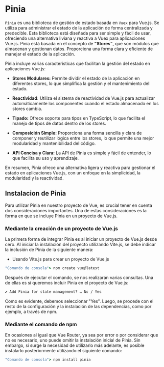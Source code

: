 # Pinia

`Pinia` es una biblioteca de gestión de estado basada en `Vuex` para Vue.js. Se utiliza para administrar el estado de la aplicación de forma centralizada y predecible. Esta biblioteca está diseñada para ser simple y fácil de usar, ofreciendo una alternativa liviana y reactiva a Vuex para aplicaciones Vue.js. Pinia está basada en el concepto de **"Stores"**, que son módulos que almacenan y gestionan datos. Proporciona una forma clara y eficiente de manejar el estado de la aplicación.

Pinia incluye varias características que facilitan la gestión del estado en aplicaciones Vue.js:

* **Stores Modulares:** Permite dividir el estado de la aplicación en diferentes stores, lo que simplifica la gestión y el mantenimiento del estado.

* **Reactividad:** Utiliza el sistema de reactividad de Vue.js para actualizar automáticamente los componentes cuando el estado almacenado en los stores cambia.

* **Tipado:** Ofrece soporte para tipos en TypeScript, lo que facilita el manejo de tipos de datos dentro de los stores.

* **Composición Simple:** Proporciona una forma sencilla y clara de componer y reutilizar lógica entre los stores, lo que permite una mejor modularidad y mantenibilidad del código.

* **API Concisa y Clara:** La API de Pinia es simple y fácil de entender, lo que facilita su uso y aprendizaje.

En resumen, Pinia ofrece una alternativa ligera y reactiva para gestionar el estado en aplicaciones Vue.js, con un enfoque en la simplicidad, la modularidad y la reactividad.

## Instalacion de Pinia

Para utilizar Pinia en nuestro proyecto de Vue, es crucial tener en cuenta dos consideraciones importantes. Una de estas consideraciones es la forma en que se incluye Pinia en un proyecto de Vue.js.

### Mediante la creación de un proyecto de Vue.js

La primera forma de integrar Pinia es al iniciar un proyecto de Vue.js desde cero. Al iniciar la instalación del proyecto utilizando Vite.js, se debe indicar la inclusión de Pinia de la siguiente manera:

* Usando Vite.js para crear un proyecto de Vue.js

```cmd
"Comando de consola"> npm create vue@latest
```

Después de ejecutar el comando, se nos realizarán varias consultas. Una de ellas es si queremos incluir Pinia en el proyecto de Vue.js:

```cmd
✔ Add Pinia for state management? … No / Yes
```

Como es evidente, debemos seleccionar "Yes". Luego, se procede con el resto de la configuración y la instalación de las dependencias, como por ejemplo, a través de npm.

### Mediante el comando de npm

En ocasiones al igual que Vue Router, ya sea por error o por considerar que no es necesario, uno puede omitir la instalación inicial de Pinia. Sin embargo, si surge la necesidad de utilizarlo más adelante, es posible instalarlo posteriormente utilizando el siguiente comando:

```cmd
"Comando de consola"> npm install pinia
```